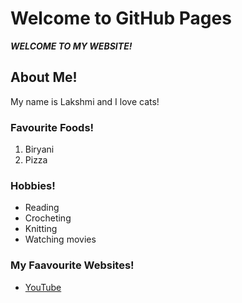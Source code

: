 # Welcome to GitHub Pages

***WELCOME TO MY WEBSITE!***

## About Me!

My name is Lakshmi and I love cats!

### Favourite Foods!

1. Biryani
2. Pizza

### Hobbies!

- Reading
- Crocheting
- Knitting
- Watching movies

### My Faavourite Websites!

- [YouTube](https://www.youtube.com/)

<!-- This is a comment -->
